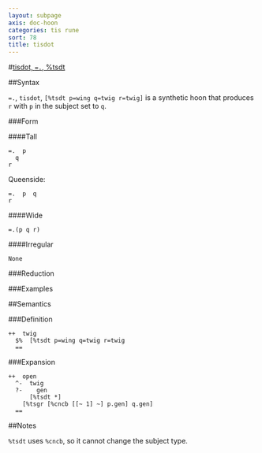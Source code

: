 ```yaml
---
layout: subpage
axis: doc-hoon
categories: tis rune
sort: 78
title: tisdot
---
```




#[tisdot, `=.`, %tsdt](#tsdt)

##Syntax

`=.`, `tisdot`, `[%tsdt p=wing q=twig r=twig]` is a synthetic hoon that produces `r` with `p` in the subject set to `q`.

###Form

####Tall

    =.  p 
      q
    r

Queenside:

    =.  p  q
    r

####Wide

    =.(p q r)

####Irregular

    None

###Reduction

###Examples

##Semantics

###Definition

    ++  twig  
      $%  [%tsdt p=wing q=twig r=twig
      ==

###Expansion

    ++  open
      ^-  twig
      ?-    gen
          [%tsdt *]
        [%tsgr [%cncb [[~ 1] ~] p.gen] q.gen]
      ==

##Notes

`%tsdt` uses `%cncb`, so it cannot change the subject type.

